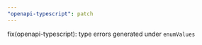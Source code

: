 ```yaml
---
"openapi-typescript": patch
---
```


fix(openapi-typescript): type errors generated under `enumValues`
